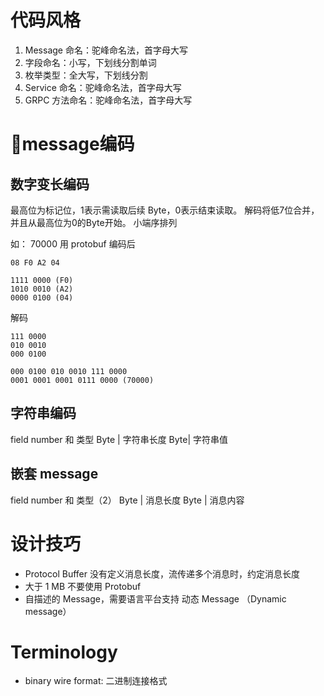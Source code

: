 # 代码风格
1. Message 命名：驼峰命名法，首字母大写
1. 字段命名：小写，下划线分割单词
1. 枚举类型：全大写，下划线分割
1. Service 命名：驼峰命名法，首字母大写
1. GRPC 方法命名：驼峰命名法，首字母大写

# message编码
## 数字变长编码

最高位为标记位，1表示需读取后续 Byte，0表示结束读取。
解码将低7位合并，并且从最高位为0的Byte开始。
小端序排列

如： 70000 用 protobuf 编码后 
```
08 F0 A2 04

1111 0000 (F0)
1010 0010 (A2)
0000 0100 (04)
```

解码
```
111 0000
010 0010
000 0100

000 0100 010 0010 111 0000 
0001 0001 0001 0111 0000 (70000)
```

## 字符串编码

field number 和 类型 Byte | 字符串长度 Byte| 字符串值 

## 嵌套 message

field number 和 类型（2） Byte | 消息长度 Byte | 消息内容

# 设计技巧
- Protocol Buffer 没有定义消息长度，流传递多个消息时，约定消息长度
- 大于 1 MB 不要使用 Protobuf
- 自描述的 Message，需要语言平台支持 动态 Message （Dynamic message）
# Terminology
- binary wire format: 二进制连接格式